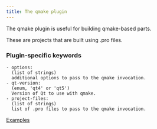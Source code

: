 ```yaml
---
title: The qmake plugin
---
```


The qmake plugin is useful for building qmake-based parts.

These are projects that are built using .pro files.

### Plugin-specific keywords

    - options:
      (list of strings)
      additional options to pass to the qmake invocation.
    - qt-version:
      (enum, 'qt4' or 'qt5')
      Version of Qt to use with qmake.
    - project-files:
      (list of strings)
      list of .pro files to pass to the qmake invocation.

[Examples](https://github.com/search?o=desc&q=filename%3Asnapcraft.yaml+%22plugin%3A+qmake%22+&s=indexed&type=Code&utf8=%E2%9C%93)